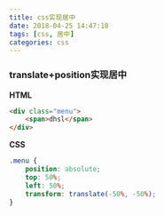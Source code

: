 ```yaml
---
title: css实现居中
date: 2018-04-25 14:47:18
tags: [css, 居中]
categories: css
---
```


### translate+position实现居中

**HTML**

```html
<div class="menu">
    <span>dhsl</span>
</div>
```

**CSS**

```css
.menu {
    position: absolute;
	top: 50%;
	left: 50%;
	transform: translate(-50%, -50%);
}
```


